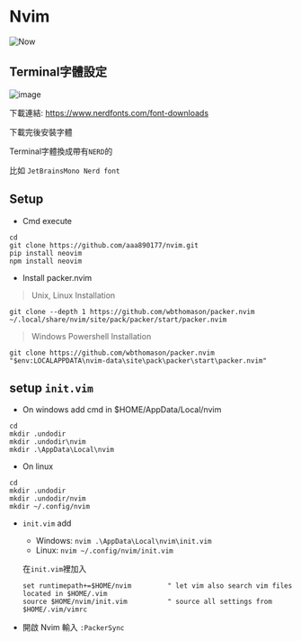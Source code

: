 # Nvim
![Now](https://github.com/aaa890177/nvim/assets/127286236/c38af9c3-32e5-42eb-8e6a-6c193cd2e959)
## Terminal字體設定
![image](https://github.com/aaa890177/nvim/assets/127286236/d813b1f6-4bf4-4355-991d-d02bd6061970)

下載連結: https://www.nerdfonts.com/font-downloads

下載完後安裝字體
  
Terminal字體換成帶有`NERD`的
  
比如 `JetBrainsMono Nerd font`

## Setup
- Cmd execute

```shell
cd
git clone https://github.com/aaa890177/nvim.git
pip install neovim
npm install neovim
```
- Install packer.nvim
> Unix, Linux Installation

```shell
git clone --depth 1 https://github.com/wbthomason/packer.nvim ~/.local/share/nvim/site/pack/packer/start/packer.nvim
```
> Windows Powershell Installation

```shell
git clone https://github.com/wbthomason/packer.nvim "$env:LOCALAPPDATA\nvim-data\site\pack\packer\start\packer.nvim"
```

## setup `init.vim`
- On windows add cmd in $HOME/AppData/Local/nvim

```shell
cd
mkdir .undodir
mkdir .undodir\nvim
mkdir .\AppData\Local\nvim
```        


- On linux
```shell
cd
mkdir .undodir
mkdir .undodir/nvim
mkdir ~/.config/nvim
```

- `init.vim` add
    - Windows:  `nvim .\AppData\Local\nvim\init.vim`
    - Linux:    `nvim ~/.config/nvim/init.vim`
    
    在`init.vim`裡加入

      set runtimepath+=$HOME/nvim         " let vim also search vim files located in $HOME/.vim
      source $HOME/nvim/init.vim          " source all settings from $HOME/.vim/vimrc
- 開啟 Nvim 輸入 `:PackerSync`


